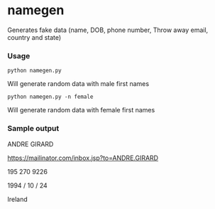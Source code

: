 # namegen
Generates fake data (name, DOB, phone number, Throw away email, country and state)

### Usage 
```python namegen.py ```

Will generate random data with male first names

```python namegen.py -n female ```

Will generate random data with female first names

### Sample output

ANDRE GIRARD

https://mailinator.com/inbox.jsp?to=ANDRE.GIRARD

195 270 9226

1994 / 10 / 24

Ireland

